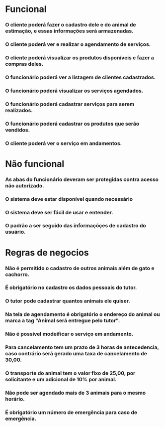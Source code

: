 # Funcional
### O cliente poderá fazer o cadastro dele e do animal de estimação, e essas informações será armazenadas.
### O cliente poderá ver e realizar o agendamento de serviços.
### O cliente poderá visualizar os produtos disponíveis e fazer a compras deles.
### O funcionário poderá ver a listagem de clientes cadastrados.
### O funcionário poderá visualizar os serviços agendados.
### O funcionário poderá cadastrar serviços para serem realizados.
### O funcionário poderá cadastrar os produtos que serão vendidos.
### O cliente poderá ver o serviço em andamentos.

# Não funcional
### As abas do funcionário deveram ser protegidas contra acesso não autorizado.
### O sistema deve estar disponível quando necessário
### O sistema deve ser fácil de usar e entender.
### O padrão a ser seguido das informaçõçes de cadastro do usuário.

# Regras de negocios
### Não é permitido o cadastro de outros animais além de gato e cachorro.
### É obrigatório no cadastro os dados pessoais do tutor.
### O tutor pode cadastrar quantos animais ele quiser.
### Na tela de agendamento é obrigatório o endereço do animal ou marca a tag "Animal será entregue pelo tutor".
### Não é possivel modeificar o serviço em andamento.
### Para cancelamento tem um prazo de 3 horas de antecedencia, caso contrário será gerado uma taxa de cancelamento de 30,00.
### O transporte do animal tem o valor fixo de 25,00, por solicitante e um adicional de 10% por animal.
### Não pode ser agendado mais de 3 animais para o mesmo horário.
### É obrigatório um número de emergência para caso de emergência.

